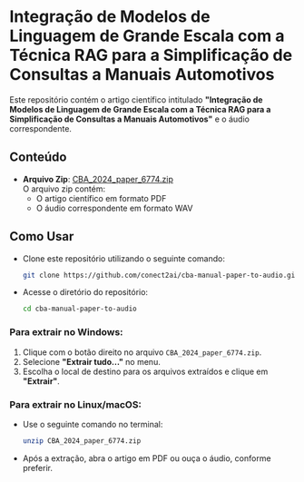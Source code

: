# Integração de Modelos de Linguagem de Grande Escala com a Técnica RAG para a Simplificação de Consultas a Manuais Automotivos

Este repositório contém o artigo científico intitulado **"Integração de Modelos de Linguagem de Grande Escala com a Técnica RAG para a Simplificação de Consultas a Manuais Automotivos"** e o áudio correspondente.

## Conteúdo

- **Arquivo Zip**: [CBA_2024_paper_6774.zip](./CBA_2024_paper_6774.zip)  
  O arquivo zip contém:
  - O artigo científico em formato PDF
  - O áudio correspondente em formato WAV

## Como Usar

- Clone este repositório utilizando o seguinte comando:

  ```bash
  git clone https://github.com/conect2ai/cba-manual-paper-to-audio.git
  ```

- Acesse o diretório do repositório:

  ```bash
  cd cba-manual-paper-to-audio
  ```

### Para extrair no Windows:

1. Clique com o botão direito no arquivo `CBA_2024_paper_6774.zip`.
2. Selecione **"Extrair tudo..."** no menu.
3. Escolha o local de destino para os arquivos extraídos e clique em **"Extrair"**.

### Para extrair no Linux/macOS:

- Use o seguinte comando no terminal:

  ```bash
  unzip CBA_2024_paper_6774.zip
  ```

- Após a extração, abra o artigo em PDF ou ouça o áudio, conforme preferir.
